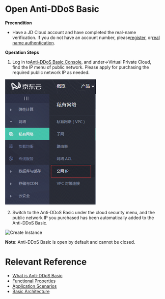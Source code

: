 # Open Anti-DDoS Basic

**Precondition**

- Have a JD Cloud account and have completed the real-name verification. If you do not have an account number, please[register](https://accounts.jdcloud.com/p/regPage?source=jdcloud&ReturnUrl=%2f%2fuc.jdcloud.com%2fpassport%2fcomplete%3freturnUrl%3dhttp%3A%2F%2Fuc.jdcloud.com%2Fredirect%2FloginRouter%3FreturnUrl%3Dhttps%253A%252F%252Fwww.jdcloud.com%252Fhelp%252Fdetail%252F734%252FisCatalog%252F1), or[real name authentication](https://uc.jdcloud.com/account/certify).

**Operation Steps**

1. Log in to[Anti-DDoS Basic Console](https://console.jdcloud.com/host/vpc/list), and under->Virtual Private Cloud, find the IP menu of public network. Please apply for purchasing the required public network IP as needed.

![Create Instance](../../../../image/Basic%20Anti-DDos/Instance01.png)

2. Switch to the Anti-DDoS Basic under the cloud security menu, and the public network IP you purchased has been automatically added to the Anti-DDoS Basic.

![Create Instance](https://github.com/jdcloudcom/cn/blob/edit/image/Basic%20Anti-DDos/Instance02.png)

**Note**: Anti-DDoS Basic is open by default and cannot be closed.

# Relevant Reference
- [What is Anti-DDoS Basic](../Introduction/Product-Overview.md)
- [Functional Properties](../Introduction/Features.md)
- [Application Scenarios](../Introduction/Application-Scenarios.md)
- [Basic Architecture](../Introduction/Basic-Architecture.md)
